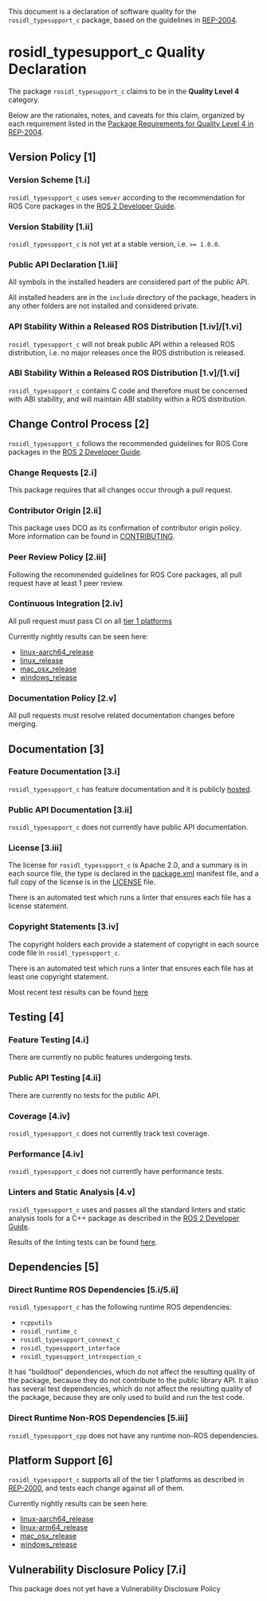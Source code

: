 This document is a declaration of software quality for the `rosidl_typesupport_c` package, based on the guidelines in [REP-2004](https://www.ros.org/reps/rep-2004.html).

# rosidl_typesupport_c Quality Declaration

The package `rosidl_typesupport_c` claims to be in the **Quality Level 4** category.

Below are the rationales, notes, and caveats for this claim, organized by each requirement listed in the [Package Requirements for Quality Level 4 in REP-2004](https://www.ros.org/reps/rep-2004.html).

## Version Policy [1]

### Version Scheme [1.i]

`rosidl_typesupport_c` uses `semver` according to the recommendation for ROS Core packages in the [ROS 2 Developer Guide](https://index.ros.org/doc/ros2/Contributing/Developer-Guide/#versioning).

### Version Stability [1.ii]

`rosidl_typesupport_c` is not yet at a stable version, i.e. `>= 1.0.0`.

### Public API Declaration [1.iii]

All symbols in the installed headers are considered part of the public API.

All installed headers are in the `include` directory of the package, headers in any other folders are not installed and considered private.

### API Stability Within a Released ROS Distribution [1.iv]/[1.vi]

`rosidl_typesupport_c` will not break public API within a released ROS distribution, i.e. no major releases once the ROS distribution is released.

### ABI Stability Within a Released ROS Distribution [1.v]/[1.vi]

`rosidl_typesupport_c` contains C code and therefore must be concerned with ABI stability, and will maintain ABI stability within a ROS distribution.


## Change Control Process [2]

`rosidl_typesupport_c` follows the recommended guidelines for ROS Core packages in the [ROS 2 Developer Guide](https://index.ros.org/doc/ros2/Contributing/Developer-Guide/#package-requirements).

### Change Requests [2.i]

This package requires that all changes occur through a pull request.

### Contributor Origin [2.ii]
This package uses DCO as its confirmation of contributor origin policy.
More information can be found in [CONTRIBUTING](../CONTRIBUTING.md).

### Peer Review Policy [2.iii]

Following the recommended guidelines for ROS Core packages, all pull request have at least 1 peer review.

### Continuous Integration [2.iv]

All pull request must pass CI on all [tier 1 platforms](https://www.ros.org/reps/rep-2000.html#support-tiers)

Currently nightly results can be seen here:
* [linux-aarch64_release](https://ci.ros2.org/view/nightly/job/nightly_linux-aarch64_release/lastBuild/testReport/rosidl_typesupport_c/)
* [linux_release](https://ci.ros2.org/view/nightly/job/nightly_linux_release/lastBuild/testReport/rosidl_typesupport_c/)
* [mac_osx_release](https://ci.ros2.org/view/nightly/job/nightly_osx_release/lastBuild/testReport/rosidl_typesupport_c/)
* [windows_release](https://ci.ros2.org/view/nightly/job/nightly_win_rel/lastBuild/testReport/rosidl_typesupport_c/)

### Documentation Policy [2.v]

All pull requests must resolve related documentation changes before merging.

## Documentation [3]

### Feature Documentation [3.i]

`rosidl_typesupport_c` has feature documentation and it is publicly [hosted](docs/FEATURES.md).

### Public API Documentation [3.ii]

`rosidl_typesupport_c` does not currently have public API documentation.

### License [3.iii]

The license for `rosidl_typesupport_c` is Apache 2.0, and a summary is in each source file, the type is declared in the [package.xml](package.xml) manifest file, and a full copy of the license is in the [LICENSE](../LICENSE) file.

There is an automated test which runs a linter that ensures each file has a license statement.

### Copyright Statements [3.iv]

The copyright holders each provide a statement of copyright in each source code file in `rosidl_typesupport_c`.

There is an automated test which runs a linter that ensures each file has at least one copyright statement.

Most recent test results can be found [here](http://build.ros2.org/view/Epr/job/Epr__rosidl_typesupport__ubuntu_bionic_amd64/lastBuild/testReport/rosidl_typesupport_c/)

## Testing [4]

### Feature Testing [4.i]

There are currently no public features undergoing tests.

### Public API Testing [4.ii]

There are currently no tests for the public API.

### Coverage [4.iv]

`rosidl_typesupport_c` does not currently track test coverage.

### Performance [4.iv]

`rosidl_typesupport_c` does not currently have performance tests.

### Linters and Static Analysis [4.v]

`rosidl_typesupport_c` uses and passes all the standard linters and static analysis tools for a C++ package as described in the [ROS 2 Developer Guide](https://index.ros.org/doc/ros2/Contributing/Developer-Guide/#linters).

Results of the linting tests can be found [here](http://build.ros2.org/view/Epr/job/Epr__rosidl_typesupport__ubuntu_bionic_amd64/lastBuild/testReport/rosidl_typesupport_c/).

## Dependencies [5]

### Direct Runtime ROS Dependencies [5.i/5.ii]
`rosidl_typesupport_c` has the following runtime ROS dependencies:
* `rcpputils`
* `rosidl_runtime_c`
* `rosidl_typesupport_connext_c`
* `rosidl_typesupport_interface`
* `rosidl_typesupport_introspection_c`

It has "buildtool" dependencies, which do not affect the resulting quality of the package, because they do not contribute to the public library API.
It also has several test dependencies, which do not affect the resulting quality of the package, because they are only used to build and run the test code.

### Direct Runtime Non-ROS Dependencies [5.iii]

`rosidl_typesupport_cpp` does not have any runtime non-ROS dependencies.

## Platform Support [6]

`rosidl_typesupport_c` supports all of the tier 1 platforms as described in [REP-2000](https://www.ros.org/reps/rep-2000.html#support-tiers), and tests each change against all of them.

Currently nightly results can be seen here:
* [linux-aarch64_release](https://ci.ros2.org/view/nightly/job/nightly_linux-aarch64_release/lastBuild/testReport/rosidl_typesupport_c/)
* [linux-arm64_release](https://ci.ros2.org/view/nightly/job/nightly_linux_release/lastBuild/testReport/rosidl_typesupport_c/)
* [mac_osx_release](https://ci.ros2.org/view/nightly/job/nightly_osx_release/lastBuild/testReport/rosidl_typesupport_c/)
* [windows_release](https://ci.ros2.org/view/nightly/job/nightly_win_rel/lastBuild/testReport/rosidl_typesupport_c/)

## Vulnerability Disclosure Policy [7.i]

This package does not yet have a Vulnerability Disclosure Policy
